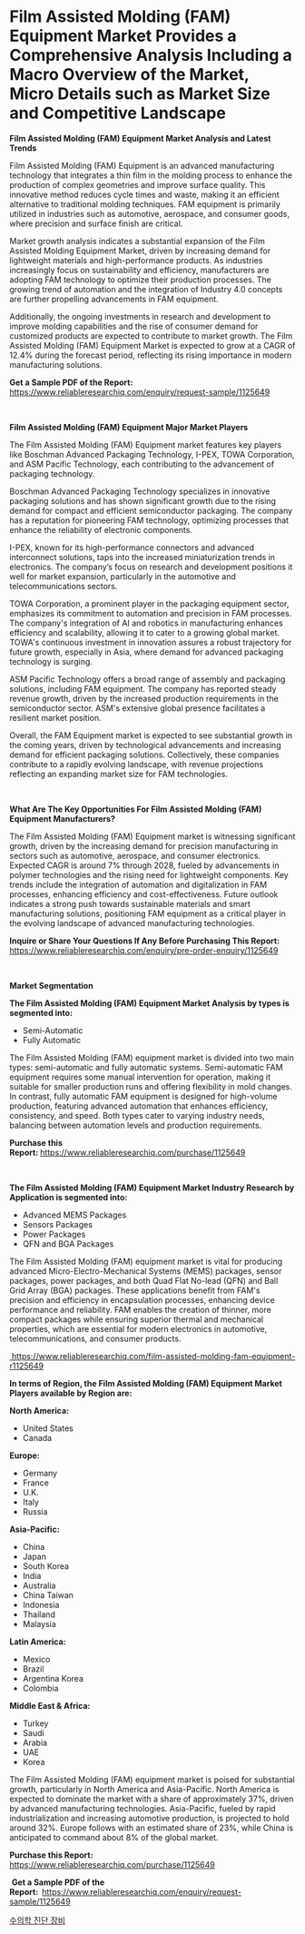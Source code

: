 <p><h1>Film Assisted Molding (FAM) Equipment Market Provides a Comprehensive Analysis Including a Macro Overview of the Market, Micro Details such as Market Size and Competitive Landscape</h1></p><p><strong>Film Assisted Molding (FAM) Equipment Market Analysis and Latest Trends</strong></p>
<p><p>Film Assisted Molding (FAM) Equipment is an advanced manufacturing technology that integrates a thin film in the molding process to enhance the production of complex geometries and improve surface quality. This innovative method reduces cycle times and waste, making it an efficient alternative to traditional molding techniques. FAM equipment is primarily utilized in industries such as automotive, aerospace, and consumer goods, where precision and surface finish are critical.</p><p>Market growth analysis indicates a substantial expansion of the Film Assisted Molding Equipment Market, driven by increasing demand for lightweight materials and high-performance products. As industries increasingly focus on sustainability and efficiency, manufacturers are adopting FAM technology to optimize their production processes. The growing trend of automation and the integration of Industry 4.0 concepts are further propelling advancements in FAM equipment.</p><p>Additionally, the ongoing investments in research and development to improve molding capabilities and the rise of consumer demand for customized products are expected to contribute to market growth. The Film Assisted Molding (FAM) Equipment Market is expected to grow at a CAGR of 12.4% during the forecast period, reflecting its rising importance in modern manufacturing solutions.</p></p>
<p><strong>Get a Sample PDF of the Report:&nbsp;</strong> <a href="https://www.reliableresearchiq.com/enquiry/request-sample/1125649?utm_campaign=1102&utm_medium=2&utm_source=Github&utm_content=ia&utm_term=24022025&utm_id=film-assisted-molding-fam-equipment">https://www.reliableresearchiq.com/enquiry/request-sample/1125649</a></p>
<p>&nbsp;</p>
<p><strong>Film Assisted Molding (FAM) Equipment Major Market Players</strong></p>
<p><p>The Film Assisted Molding (FAM) Equipment market features key players like Boschman Advanced Packaging Technology, I-PEX, TOWA Corporation, and ASM Pacific Technology, each contributing to the advancement of packaging technology.</p><p>Boschman Advanced Packaging Technology specializes in innovative packaging solutions and has shown significant growth due to the rising demand for compact and efficient semiconductor packaging. The company has a reputation for pioneering FAM technology, optimizing processes that enhance the reliability of electronic components. </p><p>I-PEX, known for its high-performance connectors and advanced interconnect solutions, taps into the increased miniaturization trends in electronics. The company’s focus on research and development positions it well for market expansion, particularly in the automotive and telecommunications sectors.</p><p>TOWA Corporation, a prominent player in the packaging equipment sector, emphasizes its commitment to automation and precision in FAM processes. The company's integration of AI and robotics in manufacturing enhances efficiency and scalability, allowing it to cater to a growing global market. TOWA's continuous investment in innovation assures a robust trajectory for future growth, especially in Asia, where demand for advanced packaging technology is surging.</p><p>ASM Pacific Technology offers a broad range of assembly and packaging solutions, including FAM equipment. The company has reported steady revenue growth, driven by the increased production requirements in the semiconductor sector. ASM's extensive global presence facilitates a resilient market position.</p><p>Overall, the FAM Equipment market is expected to see substantial growth in the coming years, driven by technological advancements and increasing demand for efficient packaging solutions. Collectively, these companies contribute to a rapidly evolving landscape, with revenue projections reflecting an expanding market size for FAM technologies.</p></p>
<p>&nbsp;</p>
<p><strong>What Are The Key Opportunities For Film Assisted Molding (FAM) Equipment Manufacturers?</strong></p>
<p><p>The Film Assisted Molding (FAM) Equipment market is witnessing significant growth, driven by the increasing demand for precision manufacturing in sectors such as automotive, aerospace, and consumer electronics. Expected CAGR is around 7% through 2028, fueled by advancements in polymer technologies and the rising need for lightweight components. Key trends include the integration of automation and digitalization in FAM processes, enhancing efficiency and cost-effectiveness. Future outlook indicates a strong push towards sustainable materials and smart manufacturing solutions, positioning FAM equipment as a critical player in the evolving landscape of advanced manufacturing technologies.</p></p>
<p><strong>Inquire or Share Your Questions If Any Before Purchasing This Report:</strong> <a href="https://www.reliableresearchiq.com/enquiry/pre-order-enquiry/1125649?utm_campaign=1102&utm_medium=2&utm_source=Github&utm_content=ia&utm_term=24022025&utm_id=film-assisted-molding-fam-equipment">https://www.reliableresearchiq.com/enquiry/pre-order-enquiry/1125649</a></p>
<p>&nbsp;</p>
<p><strong>Market Segmentation</strong></p>
<p><strong>The Film Assisted Molding (FAM) Equipment Market Analysis by types is segmented into:</strong></p>
<p><ul><li>Semi-Automatic</li><li>Fully Automatic</li></ul></p>
<p><p>The Film Assisted Molding (FAM) equipment market is divided into two main types: semi-automatic and fully automatic systems. Semi-automatic FAM equipment requires some manual intervention for operation, making it suitable for smaller production runs and offering flexibility in mold changes. In contrast, fully automatic FAM equipment is designed for high-volume production, featuring advanced automation that enhances efficiency, consistency, and speed. Both types cater to varying industry needs, balancing between automation levels and production requirements.</p></p>
<p><strong>Purchase this Report:&nbsp;</strong><a href="https://www.reliableresearchiq.com/purchase/1125649?utm_campaign=1102&utm_medium=2&utm_source=Github&utm_content=ia&utm_term=24022025&utm_id=film-assisted-molding-fam-equipment">https://www.reliableresearchiq.com/purchase/1125649</a></p>
<p>&nbsp;</p>
<p><strong>The Film Assisted Molding (FAM) Equipment Market Industry Research by Application is segmented into:</strong></p>
<p><ul><li>Advanced MEMS Packages</li><li>Sensors Packages</li><li>Power Packages</li><li>QFN and BGA Packages</li></ul></p>
<p><p>The Film Assisted Molding (FAM) equipment market is vital for producing advanced Micro-Electro-Mechanical Systems (MEMS) packages, sensor packages, power packages, and both Quad Flat No-lead (QFN) and Ball Grid Array (BGA) packages. These applications benefit from FAM's precision and efficiency in encapsulation processes, enhancing device performance and reliability. FAM enables the creation of thinner, more compact packages while ensuring superior thermal and mechanical properties, which are essential for modern electronics in automotive, telecommunications, and consumer products.</p></p>
<p><a href="https://www.reliableresearchiq.com/film-assisted-molding-fam-equipment-r1125649?utm_campaign=1102&utm_medium=2&utm_source=Github&utm_content=ia&utm_term=24022025&utm_id=film-assisted-molding-fam-equipment">&nbsp;https://www.reliableresearchiq.com/film-assisted-molding-fam-equipment-r1125649</a></p>
<p><strong>In terms of Region, the Film Assisted Molding (FAM) Equipment Market Players available by Region are:</strong></p>
<p>
    <p> <strong> North America: </strong>
        <ul>
            <li>United States</li>
            <li>Canada</li>
        </ul>
        </p> 
    <p> <strong> Europe: </strong>
        <ul>
            <li>Germany</li>
            <li>France</li>
            <li>U.K.</li>
            <li>Italy</li>
            <li>Russia</li>
        </ul>
        </p> 
    <p> <strong> Asia-Pacific: </strong>
        <ul>
            <li>China</li>
            <li>Japan</li>
            <li>South Korea</li>
            <li>India</li>
            <li>Australia</li>
            <li>China Taiwan</li>
            <li>Indonesia</li>
            <li>Thailand</li>
            <li>Malaysia</li>
        </ul>
        </p> 
    <p> <strong> Latin America: </strong>
        <ul>
            <li>Mexico</li>
            <li>Brazil</li>
            <li>Argentina Korea</li>
            <li>Colombia</li>
        </ul>
        </p> 
    <p> <strong> Middle East & Africa: </strong>
        <ul>
            <li>Turkey</li>
            <li>Saudi</li>
            <li>Arabia</li>
            <li>UAE</li>
            <li>Korea</li>
        </ul>
    </p>
    </p>
<p><p>The Film Assisted Molding (FAM) equipment market is poised for substantial growth, particularly in North America and Asia-Pacific. North America is expected to dominate the market with a share of approximately 37%, driven by advanced manufacturing technologies. Asia-Pacific, fueled by rapid industrialization and increasing automotive production, is projected to hold around 32%. Europe follows with an estimated share of 23%, while China is anticipated to command about 8% of the global market.</p></p>
<p><strong>Purchase this Report: </strong><a href="https://www.reliableresearchiq.com/purchase/1125649?utm_campaign=1102&utm_medium=2&utm_source=Github&utm_content=ia&utm_term=24022025&utm_id=film-assisted-molding-fam-equipment">https://www.reliableresearchiq.com/purchase/1125649</a></p>
<p>&nbsp;<strong>Get a Sample PDF of the Report:&nbsp;&nbsp;</strong><a href="https://www.reliableresearchiq.com/enquiry/request-sample/1125649?utm_campaign=1102&utm_medium=2&utm_source=Github&utm_content=ia&utm_term=24022025&utm_id=film-assisted-molding-fam-equipment">https://www.reliableresearchiq.com/enquiry/request-sample/1125649</a></p>
<p><strong></strong></p>
<p><p><a href="https://github.com/laholand/Market-Research-Report-List-7/blob/main/377164739900.md?utm_campaign=1102&utm_medium=2&utm_source=Github&utm_content=ia&utm_term=24022025&utm_id=film-assisted-molding-fam-equipment">수의학 진단 장비</a></p></p>